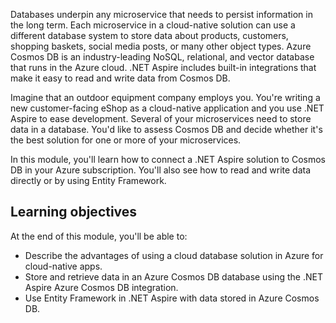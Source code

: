 Databases underpin any microservice that needs to persist information in the long term. Each microservice in a cloud-native solution can use a different database system to store data about products, customers, shopping baskets, social media posts, or many other object types. Azure Cosmos DB is an industry-leading NoSQL, relational, and vector database that runs in the Azure cloud. .NET Aspire includes built-in integrations that make it easy to read and write data from Cosmos DB.

Imagine that an outdoor equipment company employs you. You're writing a new customer-facing eShop as a cloud-native application and you use .NET Aspire to ease development. Several of your microservices need to store data in a database. You'd like to assess Cosmos DB and decide whether it's the best solution for one or more of your microservices.

In this module, you'll learn how to connect a .NET Aspire solution to Cosmos DB in your Azure subscription. You'll also see how to read and write data directly or by using Entity Framework.

## Learning objectives

At the end of this module, you'll be able to:

- Describe the advantages of using a cloud database solution in Azure for cloud-native apps.
- Store and retrieve data in an Azure Cosmos DB database using the .NET Aspire Azure Cosmos DB integration.
- Use Entity Framework in .NET Aspire with data stored in Azure Cosmos DB.
